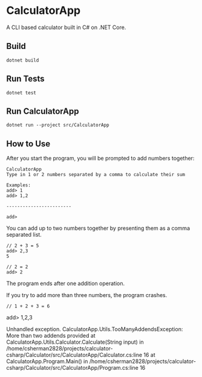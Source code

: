 # CalculatorApp

A CLI based calculator built in C# on .NET Core.

## Build

```
dotnet build
```

## Run Tests

```
dotnet test
```

## Run CalculatorApp

```
dotnet run --project src/CalculatorApp
```

## How to Use

After you start the program, you will be prompted to add numbers together:

```
CalculatorApp
Type in 1 or 2 numbers separated by a comma to calculate their sum

Examples:
add> 1
add> 1,2

------------------------

add> 
```

You can add up to two numbers together by presenting them as a comma separated
list.

```
// 2 + 3 = 5
add> 2,3
5

// 2 = 2
add> 2
```

The program ends after one addition operation.

If you try to add more than three numbers, the program crashes.

```
// 1 + 2 + 3 = 6
```
add> 1,2,3

Unhandled exception. CalculatorApp.Utils.TooManyAddendsException: More than two addends provided
   at CalculatorApp.Utils.Calculator.Calculate(String input) in /home/csherman2828/projects/calculator-csharp/Calculator/src/CalculatorApp/Calculator.cs:line 16
   at CalculatorApp.Program.Main() in /home/csherman2828/projects/calculator-csharp/Calculator/src/CalculatorApp/Program.cs:line 16
```
